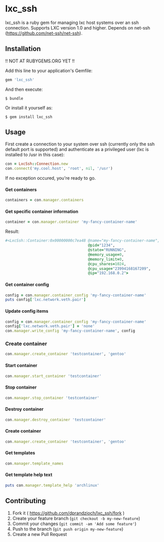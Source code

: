 # lxc_ssh

lxc_ssh is a ruby gem for managing lxc host systems over an ssh connection.
Supports LXC version 1.0 and higher. Depends on net-ssh (https://github.com/net-ssh/net-ssh).


## Installation
 
!! NOT AT RUBYGEMS.ORG YET !!
 
Add this line to your application's Gemfile:

```ruby
gem 'lxc_ssh'
```

And then execute:

    $ bundle

Or install it yourself as:

    $ gem install lxc_ssh

## Usage

First create a connection to your system over ssh (currently only the ssh default port is supported)
and authenticate as a privileged user (lxc is installed to /usr in this case):

```ruby
con = LxcSsh::Connection.new
con.connect('my.cool.host', 'root', nil, '/usr')
```

If no exception occured, you're ready to go.

#### Get containers

```ruby
containers = con.manager.containers
```


#### Get specific container information

```ruby
container = con.manager.container 'my-fancy-container-name'
```

Result:

```ruby
#<LxcSsh::Container:0x00000000c7ea48 @name="my-fancy-container-name",
                                     @pid="1234",
                                     @state="RUNNING",
                                     @memory_usage=0,
                                     @memory_limit=0,
                                     @cpu_shares=1024,
                                     @cpu_usage="23994168167209",
                                     @ip="192.168.0.2">
```

#### Get container config

```ruby
config = con.manager.container_config 'my-fancy-container-name'
puts config['lxc.network.veth.pair']
```


#### Update config items

```ruby
config = con.manager.container_config 'my-fancy-container-name'
config['lxc.network.veth.pair'] = 'none'
con.manager.write_config 'my-fancy-container-name', config
```

### Create container

```ruby
con.manager.create_container 'testcontainer', 'gentoo'
```

#### Start container

```ruby
con.manager.start_container 'testcontainer'
```

#### Stop container

```ruby
con.manager.stop_container 'testcontainer'
```

#### Destroy container

```ruby
con.manager.destroy_container 'testcontainer'
```

#### Create container

```ruby
con.manager.create_container 'testcontainer', 'gentoo'
```

#### Get templates

```ruby
con.manager.template_names
```

#### Get template help text

```ruby
puts con.manager.template_help 'archlinux'
```

## Contributing

1. Fork it ( https://github.com/dprandzioch/lxc_ssh/fork )
2. Create your feature branch (`git checkout -b my-new-feature`)
3. Commit your changes (`git commit -am 'Add some feature'`)
4. Push to the branch (`git push origin my-new-feature`)
5. Create a new Pull Request
